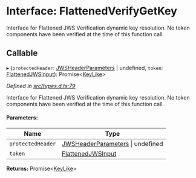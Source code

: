 # Interface: FlattenedVerifyGetKey

Interface for Flattened JWS Verification dynamic key resolution.
No token components have been verified at the time of this function call.

## Callable

▸ (`protectedHeader`: [JWSHeaderParameters](_types_d_.jwsheaderparameters.md) \| undefined, `token`: [FlattenedJWSInput](_types_d_.flattenedjwsinput.md)): Promise<[KeyLike](../types/_types_d_.keylike.md)\>

*Defined in [src/types.d.ts:79](https://github.com/panva/jose/blob/v3.6.2/src/types.d.ts#L79)*

Interface for Flattened JWS Verification dynamic key resolution.
No token components have been verified at the time of this function call.

#### Parameters:

Name | Type |
------ | ------ |
`protectedHeader` | [JWSHeaderParameters](_types_d_.jwsheaderparameters.md) \| undefined |
`token` | [FlattenedJWSInput](_types_d_.flattenedjwsinput.md) |

**Returns:** Promise<[KeyLike](../types/_types_d_.keylike.md)\>
